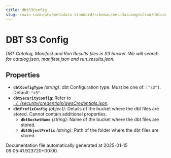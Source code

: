 ```yaml
---
title: dbtS3Config
slug: /main-concepts/metadata-standard/schemas/metadataingestion/dbtconfig/dbts3config
---
```


# DBT S3 Config

*DBT Catalog, Manifest and Run Results files in S3 bucket. We will search for catalog.json, manifest.json and run_results.json.*

## Properties

- **`dbtConfigType`** *(string)*: dbt Configuration type. Must be one of: `["s3"]`. Default: `"s3"`.
- **`dbtSecurityConfig`**: Refer to *[../../security/credentials/awsCredentials.json](#/../security/credentials/awsCredentials.json)*.
- **`dbtPrefixConfig`** *(object)*: Details of the bucket where the dbt files are stored. Cannot contain additional properties.
  - **`dbtBucketName`** *(string)*: Name of the bucket where the dbt files are stored.
  - **`dbtObjectPrefix`** *(string)*: Path of the folder where the dbt files are stored.


Documentation file automatically generated at 2025-01-15 09:05:41.923720+00:00.
